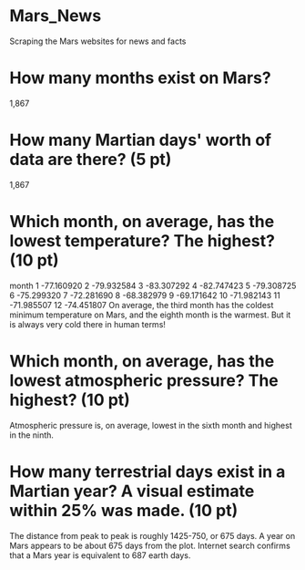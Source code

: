 # Mars_News
Scraping the Mars websites for news and facts 
# How many months exist on Mars? 
1,867

# How many Martian days' worth of data are there? (5 pt)
1,867

# Which month, on average, has the lowest temperature? The highest? (10 pt)
month
1    -77.160920
2    -79.932584
3    -83.307292
4    -82.747423
5    -79.308725
6    -75.299320
7    -72.281690
8    -68.382979
9    -69.171642
10   -71.982143
11   -71.985507
12   -74.451807
On average, the third month has the coldest minimum temperature on Mars, and the eighth month is the warmest. But it is always very cold there in human terms!

# Which month, on average, has the lowest atmospheric pressure? The highest? (10 pt)
Atmospheric pressure is, on average, lowest in the sixth month and highest in the ninth.


# How many terrestrial days exist in a Martian year? A visual estimate within 25% was made. (10 pt)
The distance from peak to peak is roughly 1425-750, or 675 days. A year on Mars appears to be about 675 days from the plot. Internet search confirms that a Mars year is equivalent to 687 earth days.



